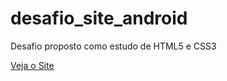 # desafio_site_android
 Desafio proposto como estudo de HTML5 e CSS3

 <a href="https://israelestabile.github.io/desafio_site_android/">Veja o Site</a>
